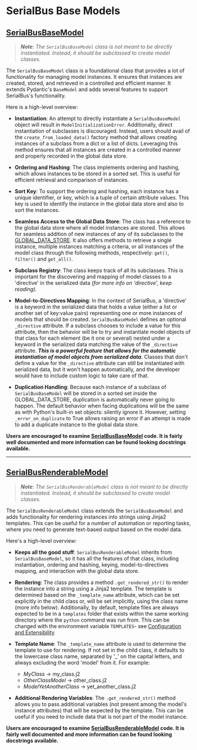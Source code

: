 # SerialBus Base Models

## [SerialBusBaseModel](/serial_bus/models.py)

>***Note**: The `SerialBusBaseModel` class is not meant to be directly instantiated. Instead, it should be
>subclassed to create model classes.*

The `SerialBusBaseModel` class is a foundational class that provides a lot of functionality for managing 
model instances. It ensures that instances are created, stored, and retrieved in a controlled and efficient manner. 
It extends Pydantic's `BaseModel` and adds several features to support SerialBus's functionality.

Here is a high-level overview:

- **Instantiation**: An attempt to directly instantiate a `SerialBusBaseModel` object will result in 
  `ModelInitializationError`. Additionally, direct instantiation of subclasses is discouraged. Instead, users should
   avail of the `create_from_loaded_data()` factory method that allows creating instances of a subclass
   from a dict or a list of dicts. Leveraging this method ensures that all instances are created in a controlled
   manner and properly recorded in the global data store.


- **Ordering and Hashing**: The class implements ordering and hashing, which allows instances to be stored in a 
  sorted set. This is useful for efficient retrieval and comparison of instances.


- **Sort Key**: To support the ordering and hashing, each instance has a unique identifier, or key, which is a tuple of 
  certain attribute values. This key is used to identify the instance in the global data store and also to sort the 
  instances.


- **Seamless Access to the Global Data Store**: The class has a reference to the global data store where all model 
  instances are stored. This allows for seamless addition of new instances of any of its subclasses to the 
  [GLOBAL_DATA_STORE](/docs/the_global_data_store.md). It also offers methods to retrieve a single instance, multiple 
  instances matching a criteria, or all instances of the model class through the following methods, respectively: 
  `get()`, `filter()` and `get_all()`.


- **Subclass Registry**: The class keeps track of all its subclasses. This is important for the discovering and 
  mapping of model classes to a 'directive' in the serialized data *(for more info on 'directive', keep reading).* 


- **Model-to-Directives Mapping**: In the context of SerialBus, a 'directive' is a keyword in the 
  serialized data that holds a value (either a list or another set of key:value pairs) representing one or more 
  instances of models that should be created. `SerialBusBaseModel` defines an optional `_directive` attribute.
  If a subclass chooses to include a value for this attribute, then the behavior will be to try and instantiate model 
  objects of that class for each element (be it one or several) nested under a keyword in the serialized data 
  matching the value of the `_directive` attribute. ***This is a powerful feature that allows for the automatic instantiation
  of model objects from serialized data***. Classes that don't define a value for the `_directive` 
  attribute can still be instantiated with serialized data, but it won't happen automatically, and the developer 
  would have to include custom logic to take care of that.


- **Duplication Handling**: Because each instance of a subclass of `SerialBusBaseModel` will be stored in a 
  sorted set inside the GLOBAL_DATA_STORE, duplication is automatically never going to happen. The default behavior 
  when facing duplications will be the same as with Python's built-in set objects: silently ignore it. However, 
  setting `_error_on_duplicate` to True allows raising an error if an attempt is made to add a duplicate instance to
  the global data store.

**Users are encouraged to examine [SerialBusBaseModel](/serial_bus/models.py) code. It is fairly well documented and more
information can be found looking docstrings available.**

***

## [SerialBusRenderableModel](/serial_bus/models.py)
> ***Note**: The `SerialBusRenderableModel` class is not meant to be directly instantiated. Instead, it should
> be subclassed to create model classes.*

The `SerialBusRenderableModel` class extends the `SerialBusBaseModel` and adds functionality for 
rendering instances into strings using Jinja2 templates. This can be useful for a number of automation or reporting 
tasks, where you need to generate text-based output based on the model data.

Here's a high-level overview:

- **Keeps all the good stuff**: `SerialBusRenderableModel` inherits from `SerialBusBaseModel`, so it 
  has all the features of that class, including instantiation, ordering and hashing, keying, model-to-directives 
  mapping, and interaction with the global data store. 


- **Rendering**: The class provides a method `.get_rendered_str()` to render the instance into a string using a 
  Jinja2 template. The template is determined based on the `_template_name` attribute, which can be set explicitly 
  in the child class or, will be set implicitly, using the class name (more info below). Additionally, by default, 
  template files are always expected to be in a `templates` folder that exists within the same working directory where
  the `python` command was run from. This can be changed with the environment variable `TEMPLATES`- see 
  [Configuration and Extensibility](/docs/configuration-and-extensibility.md)


- **Template Name**: The `_template_name` attribute is used to determine the template to use for rendering. If not 
  set in the child class, it defaults to the lowercase class name, separated by '_' on the capital letters, and  
  always excluding the word 'model' from it. For example:
  - *MyClass* -> my_class.j2
  - *OtherClassModel* -> other_class.j2
  - *ModelYetAnotherClass* -> yet_another_class.j2


- **Additional Rendering Variables**: The `.get_rendered_str()` method allows you to pass additional variables (not
  present among the model's instance attributes) that will be expected by the template. This can be useful if you
  need to include data that is not part of the model instance.

**Users are encouraged to examine [SerialBusRenderableModel](/serial_bus/models.py) code. It is fairly well documented and
more information can be found looking docstrings available.**
